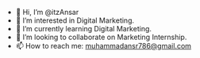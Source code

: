 - 👋 Hi, I’m @itzAnsar
- 👀 I’m interested in Digital Marketing.
- 🌱 I’m currently learning Digital Marketing.
- 💞️ I’m looking to collaborate on Marketing Internship.
- 📫 How to reach me: muhammadansr786@gmail.com

<!---
itzAnsar/itzAnsar is a ✨ special ✨ repository because its `README.md` (this file) appears on your GitHub profile.
You can click the Preview link to take a look at your changes.
--->
